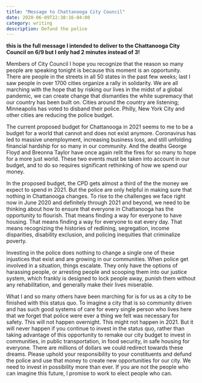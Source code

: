 ```yaml
---
title: "Message to Chattanooga City Council"
date: 2020-06-09T22:38:16-04:00
category: writing
description: Defund the police
---
```


**this is the full message I intended to deliver to the Chattanooga City Council on 6/9 but I only had 2 minutes instead of 3!**

Members of City Council I hope you recognize that the reason so many people are speaking tonight is because this moment is an opportunity. There are people in the streets in all 50 states in the past few weeks; last I saw people in over 1700 cities organize a rally in solidarity. We are all marching with the hope that by risking our lives in the midst of a global pandemic, we can create change that dismantles the white supremacy that our country has been built on.  Cities around the country are listening; Minneapolis has voted to disband their police. Philly, New York City and other cities are reducing the police budget.

The current proposed budget for Chattanooga in 2021 seems to me to be a budget for a world that cannot and does not exist anymore. Coronavirus has led to massive unemployment, increasing business loss, and still unfolding financial hardship for so many in our community. And the deaths George Floyd and Breonna Taylor have once again relit the fires for so many to hope for a more just world. These two events must be taken into account in our budget, and to do so requires significant rethinking of how we spend our money.

In the proposed budget, the CPD gets almost a third of the the money we expect to spend in 2021. But the police are only helpful in making sure that nothing in Chattanooga changes. To rise to the challenges we face right now in June 2020 and definitely through 2021 and beyond, we need to be thinking about how to ensure that everyone in Chattanooga has the opportunity to flourish. That means finding a way for everyone to have housing. That means finding a way for everyone to eat every day. That means recognizing the histories of redlining, segregation, income disparities, disability exclusion, and policing inequities that criminalize poverty. 

Investing in the police does nothing to change a single one of these injustices that exist and are growing in our communities. When police get involved in a situation, things escalate. They only have the options of harassing people, or arresting people and scooping them into our justice system, which frankly is designed to lock people away, punish them without any rehabilitation, and generally make their lives miserable.

What I and so many others have been marching for is for us as a city to be finished with this status quo. To imagine a city that is so community driven and has such good systems of care for every single person who lives here that we forget that police were ever a thing we felt was necessary for safety. This will not happen overnight. This might not happen in 2021. But it will never happen if you continue to invest in the status quo, rather than taking advantage of this opportunity to remake our city budget to invest in communities, in public transportation, in food security, in safe housing for everyone. There are millions of dollars we could redirect towards these dreams. Please uphold your responsibility to your constituents and defund the police and use that money to create new opportunities for our city. We need to invest in possibility more than ever. If you are not the people who can imagine this future, I promise to work to elect people who can.
